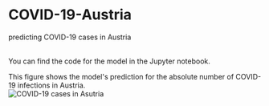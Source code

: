 # COVID-19-Austria
predicting COVID-19 cases in Austria<br><br>

You can find the code for the model in the Jupyter notebook.<br>

This figure shows the model's prediction for the absolute number of COVID-19 infections in Austria.<br>
![COVID-19 cases in Asutria](https://github.com/moritzmitterdorfer/COVID-19-Austria/blob/master/figure.png)
